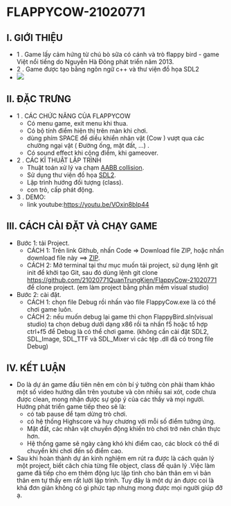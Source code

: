 # FLAPPYCOW-21020771
## I. GIỚI THIỆU
  - 1 . Game lấy cảm hứng từ chú bò sữa có cánh và trò flappy bird - game Việt nổi tiếng do Nguyễn Hà Đông phát triển năm 2013.
  - 2 . Game được tạo bằng ngôn ngữ c++ và thư viện đồ họa SDL2
  - <img src="https://i.imgur.com/N86Z9BC.png">
## II. ĐẶC TRƯNG 
  - 1 . CÁC CHỨC NĂNG CỦA FLAPPYCOW
    - Có menu game, exit menu khi thua.
    - Có bộ tính điểm hiện thị trên màn khi chơi.
    - dùng phím SPACE để diều khiển nhân vật (Cow ) vượt qua các chường ngại vật ( Đường ống, mặt đất, ...) .
    - Có sound effect khi cộng điểm, khi gameover.
  - 2 . CÁC KĨ THUẬT LẬP TRÌNH
    - Thuật toán xử lý va chạm [AABB collision](https://tutorialedge.net/gamedev/aabb-collision-detection-tutorial/).
    - Sử dụng thư viện đồ họa [SDL2](https://www.libsdl.org/).
    - Lập trình hướng đối tượng (class).
    - con trỏ, cấp phát động.
  - 3 . DEMO:
    - link youtube:https://youtu.be/VOxin8bIp44
## III. CÁCH CÀI ĐẶT VÀ CHẠY GAME
  - Bước 1: tải Project.
    - CÁCH 1: Trên link Github, nhấn Code => Download file ZIP, hoặc nhấn download file này ==> [ZIP](https://github.com/21020771QuanTrungKien/FlappyCow-21020771/archive/refs/heads/master.zip).
    - CÁCH 2: Mở terminal tại thư mục muốn tải project, sử dụng lệnh git init để khởi tạo Git, sau đó dùng lệnh git clone https://github.com/21020771QuanTrungKien/FlappyCow-21020771 để clone project. (em làm project bằng phần mềm visual studio)
  - Bước 2: cài đặt.
    - CÁCH 1: chọn file Debug rồi nhấn vào file FlappyCow.exe là có thể chơi game luôn.
    - CÁCH 2: nếu muốn debug lại game thì chọn FlappyBird.sln(visual studio) ta chọn debug dưới dạng x86 rồi ta nhấn f5 hoặc tổ hợp ctrl+f5 để Debug là có thể chơi game. (không cần cài đặt SDL2, SDL_Image, SDL_TTF và SDL_Mixer vì các tệp .dll đã có trong file Debug)
## IV. KẾT LUẬN
  - Do là dự án game đầu tiên nên em còn bí ý tưởng còn phải tham khảo một số video hướng dẫn trên youtube và còn nhiều sai xót, code chưa được clean, mong nhận được sự góp ý của các thầy và mọi người. Hướng phát triển game tiếp theo sẽ là:
      - có tab pause để tạm dừng trò chơi.
      - có hệ thống Highscore và huy chương với mỗi số điểm tưởng ứng.
      - Mặt đất, các nhân vật chuyển động khiến trò chơi trở nên chân thực hơn.
      - Hệ thống game sẽ ngày càng khó khi điểm cao, các block có thể di chuyển khi chơi đến số điểm cao.
  - Sau khi hoàn thành dự án kinh nghiệm em rút ra được là cách quản lý một project, biết câch chia từng file object, class để quản lý .Việc làm game đã tiếp cho em thêm động lực lập tình cho bản thân em vì bản thân em tự thấy em rất lười lập trình. Tuy đây là một dự án được coi là khá đơn giản không có gì phức tạp nhưng mong được mọi người giúp đỡ ạ.
  
